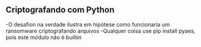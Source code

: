 ## Criptografando com Python
-O desafion na verdade ilustra em hipótese como funcionaria um ransomware criptografando arquivos
-Qualquer coisa use pip install pyaes, pois este módulo não é builtin
